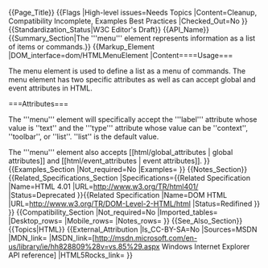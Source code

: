 {{Page_Title}}
{{Flags
|High-level issues=Needs Topics
|Content=Cleanup, Compatibility Incomplete, Examples Best Practices
|Checked_Out=No
}}
{{Standardization_Status|W3C Editor's Draft}}
{{API_Name}}
{{Summary_Section|The '''menu''' element represents information as a list of items or commands.}}
{{Markup_Element
|DOM_interface=dom/HTMLMenuElement
|Content====Usage===

The menu element is used to define a list as a menu of commands. The menu element has two specific attributes as well as can accept global and event attributes in HTML.

===Attributes===

The '''menu''' element will specifically accept the '''label''' attribute whose value is ''text'' and the '''type''' attribute whose value can be ''context'', ''toolbar'', or ''list''. ''list'' is the default value.

The '''menu''' element also accepts [[html/global_attributes | global attributes]] and [[html/event_attributes | event attributes]].
}}
{{Examples_Section
|Not_required=No
|Examples=
}}
{{Notes_Section}}
{{Related_Specifications_Section
|Specifications={{Related Specification
|Name=HTML 4.01
|URL=http://www.w3.org/TR/html401/
|Status=Deprecated
}}{{Related Specification
|Name=DOM HTML
|URL=http://www.w3.org/TR/DOM-Level-2-HTML/html
|Status=Redifined
}}
}}
{{Compatibility_Section
|Not_required=No
|Imported_tables=
|Desktop_rows=
|Mobile_rows=
|Notes_rows=
}}
{{See_Also_Section}}
{{Topics|HTML}}
{{External_Attribution
|Is_CC-BY-SA=No
|Sources=MSDN
|MDN_link=
|MSDN_link=[http://msdn.microsoft.com/en-us/library/ie/hh828809%28v=vs.85%29.aspx Windows Internet Explorer API reference]
|HTML5Rocks_link=
}}
